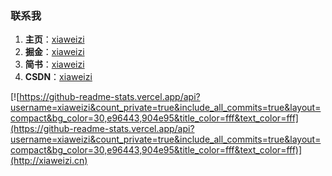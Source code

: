 ### 联系我 

1. **主页**：[xiaweizi](http://xiaweizi.cn)
2. **掘金**：[xiaweizi](https://juejin.im/user/2313028193761389)
3. **简书**：[xiaweizi](https://www.jianshu.com/u/d36586119d8c)
4. **CSDN**：[xiaweizi](https://blog.csdn.net/qq_22656383)


[![https://github-readme-stats.vercel.app/api?username=xiaweizi&count_private=true&include_all_commits=true&layout=compact&bg_color=30,e96443,904e95&title_color=fff&text_color=fff](https://github-readme-stats.vercel.app/api?username=xiaweizi&count_private=true&include_all_commits=true&layout=compact&bg_color=30,e96443,904e95&title_color=fff&text_color=fff)](http://xiaweizi.cn)



